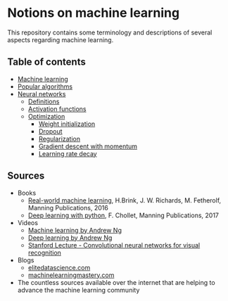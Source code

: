 # Notions on machine learning

This repository contains some terminology and descriptions of several aspects regarding machine learning.

## Table of contents

* [Machine learning](pdf/01_machine_learning.pdf)
* [Popular algorithms](pdf/02_popular_algorithms.pdf)
* [Neural networks]()
    * [Definitions](pdf/03_NN_definitions.pdf)
    * [Activation functions](pdf/03_NN_activations.pdf)
    * [Optimization]()
        * [Weight initialization](pdf/03_NN_optimization_initialization.pdf)
        * [Dropout](pdf/03_NN_optimization_dropout.pdf)
        * [Regularization](pdf/03_NN_optimization_regularization.pdf)
        * [Gradient descent with momentum](pdf/03_NN_optimization_momentum.pdf)
        * [Learning rate decay](pdf/03_NN_optimization_LRdecay.pdf)

## Sources

* Books
    * [Real-world machine learning](https://www.manning.com/books/real-world-machine-learning), H.Brink, J. W. Richards, M. Fetherolf, Manning Publications, 2016
    * [Deep learning with python](https://www.manning.com/books/deep-learning-with-python), F. Chollet, Manning Publications, 2017
* Videos
    * [Machine learning by Andrew Ng](https://www.youtube.com/playlist?list=PLLssT5z_DsK-h9vYZkQkYNWcItqhlRJLN)
    * [Deep learning by Andrew Ng](https://www.youtube.com/playlist?list=PLBAGcD3siRDguyYYzhVwZ3tLvOyyG5k6K)
    * [Stanford Lecture - Convolutional neural networks for visual recognition](https://www.youtube.com/playlist?list=PL3FW7Lu3i5JvHM8ljYj-zLfQRF3EO8sYv)
* Blogs
    *  [elitedatascience.com](https://elitedatascience.com/learn-machine-learning)
    *  [machinelearningmastery.com](https://machinelearningmastery.com/blog/)
* The countless sources available over the internet that are helping to advance the machine learning community
